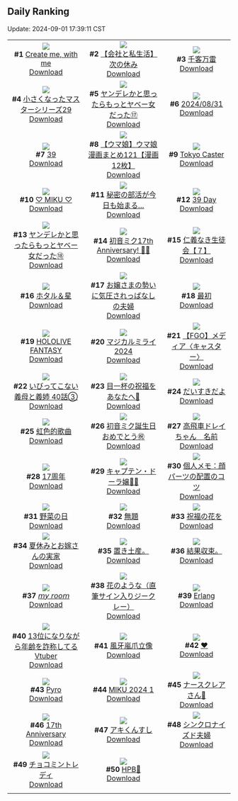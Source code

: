 ## Daily Ranking
Update: 2024-09-01 17:39:11 CST

|      |      |      |
| :----: | :----: | :----: |
| ![](https://i.pixiv.re/c/240x480/img-master/img/2024/08/30/03/32/20/121955436_p0_master1200.jpg)<br>**#1** [Create me, with me](https://www.pixiv.net/artworks/121955436)<br>[Download](https://i.pixiv.re/img-original/img/2024/08/30/03/32/20/121955436_p0.png) | ![](https://i.pixiv.re/c/240x480/img-master/img/2024/08/30/12/00/12/121961779_p0_master1200.jpg)<br>**#2** [【会社と私生活】次の休み](https://www.pixiv.net/artworks/121961779)<br>[Download](https://i.pixiv.re/img-original/img/2024/08/30/12/00/12/121961779_p0.jpg) | ![](https://i.pixiv.re/c/240x480/img-master/img/2024/08/31/00/02/27/121980605_p0_master1200.jpg)<br>**#3** [千客万雷](https://www.pixiv.net/artworks/121980605)<br>[Download](https://i.pixiv.re/img-original/img/2024/08/31/00/02/27/121980605_p0.jpg) |
| ![](https://i.pixiv.re/c/240x480/img-master/img/2024/08/30/22/23/33/121976786_p0_master1200.jpg)<br>**#4** [小さくなったマスターシリーズ29](https://www.pixiv.net/artworks/121976786)<br>[Download](https://i.pixiv.re/img-original/img/2024/08/30/22/23/33/121976786_p0.jpg) | ![](https://i.pixiv.re/c/240x480/img-master/img/2024/08/30/00/01/37/121950601_p0_master1200.jpg)<br>**#5** [ヤンデレかと思ったらもっとヤベー女だった⑰](https://www.pixiv.net/artworks/121950601)<br>[Download](https://i.pixiv.re/img-original/img/2024/08/30/00/01/37/121950601_p0.png) | ![](https://i.pixiv.re/c/240x480/img-master/img/2024/08/31/00/06/44/121981001_p0_master1200.jpg)<br>**#6** [2024/08/31](https://www.pixiv.net/artworks/121981001)<br>[Download](https://i.pixiv.re/img-original/img/2024/08/31/00/06/44/121981001_p0.jpg) |
| ![](https://i.pixiv.re/c/240x480/img-master/img/2024/08/31/00/13/43/121981432_p0_master1200.jpg)<br>**#7** [39](https://www.pixiv.net/artworks/121981432)<br>[Download](https://i.pixiv.re/img-original/img/2024/08/31/00/13/43/121981432_p0.png) | ![](https://i.pixiv.re/c/240x480/img-master/img/2024/08/30/00/04/28/121950782_p0_master1200.jpg)<br>**#8** [【ウマ娘】ウマ娘漫画まとめ121【漫画12枚】](https://www.pixiv.net/artworks/121950782)<br>[Download](https://i.pixiv.re/img-original/img/2024/08/30/00/04/28/121950782_p0.jpg) | ![](https://i.pixiv.re/c/240x480/img-master/img/2024/08/31/21/31/53/122011890_p0_master1200.jpg)<br>**#9** [Tokyo Caster](https://www.pixiv.net/artworks/122011890)<br>[Download](https://i.pixiv.re/img-original/img/2024/08/31/21/31/53/122011890_p0.jpg) |
| ![](https://i.pixiv.re/c/240x480/img-master/img/2024/08/31/00/00/36/121980324_p0_master1200.jpg)<br>**#10** [♡ MIKU ♡](https://www.pixiv.net/artworks/121980324)<br>[Download](https://i.pixiv.re/img-original/img/2024/08/31/00/00/36/121980324_p0.jpg) | ![](https://i.pixiv.re/c/240x480/img-master/img/2024/08/30/02/59/51/121955031_p0_master1200.jpg)<br>**#11** [秘密の部活が今日も始まる…](https://www.pixiv.net/artworks/121955031)<br>[Download](https://i.pixiv.re/img-original/img/2024/08/30/02/59/51/121955031_p0.jpg) | ![](https://i.pixiv.re/c/240x480/img-master/img/2024/08/31/03/09/18/121986241_p0_master1200.jpg)<br>**#12** [39 Day](https://www.pixiv.net/artworks/121986241)<br>[Download](https://i.pixiv.re/img-original/img/2024/08/31/03/09/18/121986241_p0.jpg) |
| ![](https://i.pixiv.re/c/240x480/img-master/img/2024/08/31/00/03/00/121980673_p0_master1200.jpg)<br>**#13** [ヤンデレかと思ったらもっとヤベー女だった⑱](https://www.pixiv.net/artworks/121980673)<br>[Download](https://i.pixiv.re/img-original/img/2024/08/31/00/03/00/121980673_p0.png) | ![](https://i.pixiv.re/c/240x480/img-master/img/2024/08/31/00/00/02/121980126_p0_master1200.jpg)<br>**#14** [初音ミク17th Anniversary! 🎂🎉](https://www.pixiv.net/artworks/121980126)<br>[Download](https://i.pixiv.re/img-original/img/2024/08/31/00/00/02/121980126_p0.jpg) | ![](https://i.pixiv.re/c/240x480/img-master/img/2024/08/31/11/05/05/121993335_p0_master1200.jpg)<br>**#15** [仁義なき生徒会【７】](https://www.pixiv.net/artworks/121993335)<br>[Download](https://i.pixiv.re/img-original/img/2024/08/31/11/05/05/121993335_p0.png) |
| ![](https://i.pixiv.re/c/240x480/img-master/img/2024/08/30/00/00/25/121950464_p0_master1200.jpg)<br>**#16** [ホタル＆星](https://www.pixiv.net/artworks/121950464)<br>[Download](https://i.pixiv.re/img-original/img/2024/08/30/00/00/25/121950464_p0.jpg) | ![](https://i.pixiv.re/c/240x480/img-master/img/2024/08/30/00/05/48/121950848_p0_master1200.jpg)<br>**#17** [お嬢さまの勢いに気圧されっぱなしの夫婦](https://www.pixiv.net/artworks/121950848)<br>[Download](https://i.pixiv.re/img-original/img/2024/08/30/00/05/48/121950848_p0.jpg) | ![](https://i.pixiv.re/c/240x480/img-master/img/2024/08/31/15/37/42/121999945_p0_master1200.jpg)<br>**#18** [最初](https://www.pixiv.net/artworks/121999945)<br>[Download](https://i.pixiv.re/img-original/img/2024/08/31/15/37/42/121999945_p0.jpg) |
| ![](https://i.pixiv.re/c/240x480/img-master/img/2024/08/31/00/00/32/121980312_p0_master1200.jpg)<br>**#19** [HOLOLIVE FANTASY](https://www.pixiv.net/artworks/121980312)<br>[Download](https://i.pixiv.re/img-original/img/2024/08/31/00/00/32/121980312_p0.jpg) | ![](https://i.pixiv.re/c/240x480/img-master/img/2024/08/30/20/18/03/121972448_p0_master1200.jpg)<br>**#20** [マジカルミライ2024](https://www.pixiv.net/artworks/121972448)<br>[Download](https://i.pixiv.re/img-original/img/2024/08/30/20/18/03/121972448_p0.png) | ![](https://i.pixiv.re/c/240x480/img-master/img/2024/08/31/16/32/17/122001312_p0_master1200.jpg)<br>**#21** [【FGO】メディア〈キャスター〉](https://www.pixiv.net/artworks/122001312)<br>[Download](https://i.pixiv.re/img-original/img/2024/08/31/16/32/17/122001312_p0.jpg) |
| ![](https://i.pixiv.re/c/240x480/img-master/img/2024/08/31/00/00/08/121980184_p0_master1200.jpg)<br>**#22** [いびってこない義母と義姉  40話③](https://www.pixiv.net/artworks/121980184)<br>[Download](https://i.pixiv.re/img-original/img/2024/08/31/00/00/08/121980184_p0.jpg) | ![](https://i.pixiv.re/c/240x480/img-master/img/2024/08/31/00/39/03/121982518_p0_master1200.jpg)<br>**#23** [目一杯の祝福をあなたへ💐](https://www.pixiv.net/artworks/121982518)<br>[Download](https://i.pixiv.re/img-original/img/2024/08/31/00/39/03/121982518_p0.jpg) | ![](https://i.pixiv.re/c/240x480/img-master/img/2024/08/30/14/13/03/121963875_p0_master1200.jpg)<br>**#24** [だいすきだよ](https://www.pixiv.net/artworks/121963875)<br>[Download](https://i.pixiv.re/img-original/img/2024/08/30/14/13/03/121963875_p0.png) |
| ![](https://i.pixiv.re/c/240x480/img-master/img/2024/08/31/00/27/51/121982038_p0_master1200.jpg)<br>**#25** [虹色的歌曲](https://www.pixiv.net/artworks/121982038)<br>[Download](https://i.pixiv.re/img-original/img/2024/08/31/00/27/51/121982038_p0.jpg) | ![](https://i.pixiv.re/c/240x480/img-master/img/2024/08/31/00/28/15/121982054_p0_master1200.jpg)<br>**#26** [初音ミク誕生日おめでとう㊗](https://www.pixiv.net/artworks/121982054)<br>[Download](https://i.pixiv.re/img-original/img/2024/08/31/00/28/15/121982054_p0.jpg) | ![](https://i.pixiv.re/c/240x480/img-master/img/2024/08/30/18/12/10/121968851_p0_master1200.jpg)<br>**#27** [高飛車ドレイちゃん　名前](https://www.pixiv.net/artworks/121968851)<br>[Download](https://i.pixiv.re/img-original/img/2024/08/30/18/12/10/121968851_p0.png) |
| ![](https://i.pixiv.re/c/240x480/img-master/img/2024/08/31/00/00/52/121980372_p0_master1200.jpg)<br>**#28** [17周年](https://www.pixiv.net/artworks/121980372)<br>[Download](https://i.pixiv.re/img-original/img/2024/08/31/00/00/52/121980372_p0.jpg) | ![](https://i.pixiv.re/c/240x480/img-master/img/2024/08/31/00/59/55/121983251_p0_master1200.jpg)<br>**#29** [キャプテン・ドーラ嬢🏴‍☠️](https://www.pixiv.net/artworks/121983251)<br>[Download](https://i.pixiv.re/img-original/img/2024/08/31/00/59/55/121983251_p0.jpg) | ![](https://i.pixiv.re/c/240x480/img-master/img/2024/08/31/05/30/01/121987950_p0_master1200.jpg)<br>**#30** [個人メモ：顔パーツの配置のコツ](https://www.pixiv.net/artworks/121987950)<br>[Download](https://i.pixiv.re/img-original/img/2024/08/31/05/30/01/121987950_p0.jpg) |
| ![](https://i.pixiv.re/c/240x480/img-master/img/2024/08/31/20/30/06/122009226_p0_master1200.jpg)<br>**#31** [野菜の日](https://www.pixiv.net/artworks/122009226)<br>[Download](https://i.pixiv.re/img-original/img/2024/08/31/20/30/06/122009226_p0.png) | ![](https://i.pixiv.re/c/240x480/img-master/img/2024/08/31/19/15/35/122006400_p0_master1200.jpg)<br>**#32** [無題](https://www.pixiv.net/artworks/122006400)<br>[Download](https://i.pixiv.re/img-original/img/2024/08/31/19/15/35/122006400_p0.jpg) | ![](https://i.pixiv.re/c/240x480/img-master/img/2024/08/31/12/38/37/121995562_p0_master1200.jpg)<br>**#33** [祝福の花を](https://www.pixiv.net/artworks/121995562)<br>[Download](https://i.pixiv.re/img-original/img/2024/08/31/12/38/37/121995562_p0.png) |
| ![](https://i.pixiv.re/c/240x480/img-master/img/2024/08/31/21/01/24/122010518_p0_master1200.jpg)<br>**#34** [夏休みとお嫁さんの実家](https://www.pixiv.net/artworks/122010518)<br>[Download](https://i.pixiv.re/img-original/img/2024/08/31/21/01/24/122010518_p0.jpg) | ![](https://i.pixiv.re/c/240x480/img-master/img/2024/08/30/19/46/51/121971399_p0_master1200.jpg)<br>**#35** [置き土産。](https://www.pixiv.net/artworks/121971399)<br>[Download](https://i.pixiv.re/img-original/img/2024/08/30/19/46/51/121971399_p0.jpg) | ![](https://i.pixiv.re/c/240x480/img-master/img/2024/08/30/09/48/17/121959825_p0_master1200.jpg)<br>**#36** [結果収束。](https://www.pixiv.net/artworks/121959825)<br>[Download](https://i.pixiv.re/img-original/img/2024/08/30/09/48/17/121959825_p0.jpg) |
| ![](https://i.pixiv.re/c/240x480/img-master/img/2024/08/30/00/57/51/121952479_p0_master1200.jpg)<br>**#37** [𝘮𝘺 𝘳𝘰𝘰𝘮](https://www.pixiv.net/artworks/121952479)<br>[Download](https://i.pixiv.re/img-original/img/2024/08/30/00/57/51/121952479_p0.jpg) | ![](https://i.pixiv.re/c/240x480/img-master/img/2024/08/31/00/01/18/121980442_p0_master1200.jpg)<br>**#38** [花のような（直筆サイン入りジークレー）](https://www.pixiv.net/artworks/121980442)<br>[Download](https://i.pixiv.re/img-original/img/2024/08/31/00/01/18/121980442_p0.png) | ![](https://i.pixiv.re/c/240x480/img-master/img/2024/08/30/15/20/27/121965089_p0_master1200.jpg)<br>**#39** [Erlang](https://www.pixiv.net/artworks/121965089)<br>[Download](https://i.pixiv.re/img-original/img/2024/08/30/15/20/27/121965089_p0.jpg) |
| ![](https://i.pixiv.re/c/240x480/img-master/img/2024/08/30/21/07/44/121974186_p0_master1200.jpg)<br>**#40** [13位になりながら年齢を詐称してるVtuber](https://www.pixiv.net/artworks/121974186)<br>[Download](https://i.pixiv.re/img-original/img/2024/08/30/21/07/44/121974186_p0.png) | ![](https://i.pixiv.re/c/240x480/img-master/img/2024/08/30/07/05/28/121957782_p0_master1200.jpg)<br>**#41** [風牙嵐爪立像](https://www.pixiv.net/artworks/121957782)<br>[Download](https://i.pixiv.re/img-original/img/2024/08/30/07/05/28/121957782_p0.jpg) | ![](https://i.pixiv.re/c/240x480/img-master/img/2024/08/31/00/59/32/121983236_p0_master1200.jpg)<br>**#42** [♥](https://www.pixiv.net/artworks/121983236)<br>[Download](https://i.pixiv.re/img-original/img/2024/08/31/00/59/32/121983236_p0.jpg) |
| ![](https://i.pixiv.re/c/240x480/img-master/img/2024/08/30/00/54/30/121952398_p0_master1200.jpg)<br>**#43** [Pyro](https://www.pixiv.net/artworks/121952398)<br>[Download](https://i.pixiv.re/img-original/img/2024/08/30/00/54/30/121952398_p0.jpg) | ![](https://i.pixiv.re/c/240x480/img-master/img/2024/08/31/00/03/02/121980680_p0_master1200.jpg)<br>**#44** [MIKU 2024 1](https://www.pixiv.net/artworks/121980680)<br>[Download](https://i.pixiv.re/img-original/img/2024/08/31/00/03/02/121980680_p0.png) | ![](https://i.pixiv.re/c/240x480/img-master/img/2024/08/30/01/18/01/121953065_p0_master1200.jpg)<br>**#45** [ナースクレアさん🎀](https://www.pixiv.net/artworks/121953065)<br>[Download](https://i.pixiv.re/img-original/img/2024/08/30/01/18/01/121953065_p0.jpg) |
| ![](https://i.pixiv.re/c/240x480/img-master/img/2024/08/31/00/39/39/121982549_p0_master1200.jpg)<br>**#46** [17th Anniversary](https://www.pixiv.net/artworks/121982549)<br>[Download](https://i.pixiv.re/img-original/img/2024/08/31/00/39/39/121982549_p0.png) | ![](https://i.pixiv.re/c/240x480/img-master/img/2024/08/30/23/50/05/121979754_p0_master1200.jpg)<br>**#47** [アキくんすし](https://www.pixiv.net/artworks/121979754)<br>[Download](https://i.pixiv.re/img-original/img/2024/08/30/23/50/05/121979754_p0.jpg) | ![](https://i.pixiv.re/c/240x480/img-master/img/2024/08/31/00/02/08/121980569_p0_master1200.jpg)<br>**#48** [シンクロナイズド夫婦](https://www.pixiv.net/artworks/121980569)<br>[Download](https://i.pixiv.re/img-original/img/2024/08/31/00/02/08/121980569_p0.jpg) |
| ![](https://i.pixiv.re/c/240x480/img-master/img/2024/08/31/00/00/07/121980180_p0_master1200.jpg)<br>**#49** [チョコミントレディ](https://www.pixiv.net/artworks/121980180)<br>[Download](https://i.pixiv.re/img-original/img/2024/08/31/00/00/07/121980180_p0.jpg) | ![](https://i.pixiv.re/c/240x480/img-master/img/2024/08/31/00/11/17/121981108_p0_master1200.jpg)<br>**#50** [HPB🎉](https://www.pixiv.net/artworks/121981108)<br>[Download](https://i.pixiv.re/img-original/img/2024/08/31/00/11/17/121981108_p0.jpg) |
|      |
